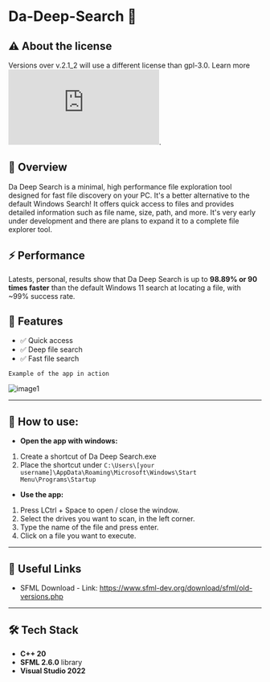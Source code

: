 # Da-Deep-Search 🔎

## **⚠️ About the license**
Versions over v.2.1_2 will use a different license than gpl-3.0. Learn more ![here](https://github.com/Drimiteros/Da-Deep-Search-live-version-repo/blob/main/License.txt). 

## **🎯 Overview**
Da Deep Search is a minimal, high performance file exploration tool designed for fast file discovery on your PC. It's a better alternative to the default Windows Search! It offers quick access to files and provides detailed information such as file name, size, path, and more. It's very early under development and there are plans to expand it to a complete file explorer tool.

## **⚡ Performance**
Latests, personal, results show that Da Deep Search is up to **98.89% or 90 times faster** than the default Windows 11 search at locating a file, with ~99% success rate.

## 📑 Features

- ✅ Quick access
- ✅ Deep file search  
- ✅ Fast file search

`Example of the app in action`

![image1](https://github.com/user-attachments/assets/1d783d05-91ba-4dfb-bf26-d7cc13497dd0)

---

## 💁 How to use:
- **Open the app with windows:**
1. Create a shortcut of Da Deep Search.exe
2. Place the shortcut under `C:\Users\[your username]\AppData\Roaming\Microsoft\Windows\Start Menu\Programs\Startup`
    
- **Use the app:**
1. Press LCtrl + Space to open / close the window.
2. Select the drives you want to scan, in the left corner.
3. Type the name of the file and press enter.
4. Click on a file you want to execute.

---

## 🔗 Useful Links  
- SFML Download - Link: https://www.sfml-dev.org/download/sfml/old-versions.php

---

## 🛠️ Tech Stack  
- **C++ 20**
- **SFML 2.6.0** library
- **Visual Studio 2022**
